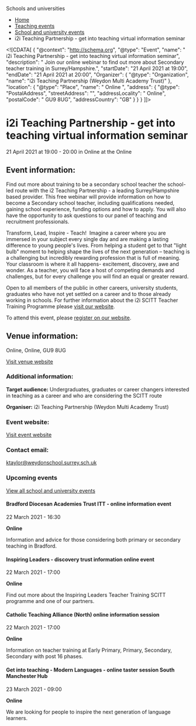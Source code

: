Schools and universities

*   [Home](/)
*   [Teaching events](/teaching-events)
*   [School and university events](/teaching-events/training-provider-events)
*   i2i Teaching Partnership - get into teaching virtual information seminar

<!\[CDATA\[ { "@context": "http://schema.org", "@type": "Event", "name": " i2i Teaching Partnership - get into teaching virtual information seminar", "description": " Join our online webinar to find out more about Secondary teacher training in Surrey/Hampshire.", "startDate": "21 April 2021 at 19:00", "endDate": "21 April 2021 at 20:00", "Organizer": { "@type": "Organization", "name": "i2i Teaching Partnership (Weydon Multi Academy Trust)" }, "location": { "@type": "Place", "name": " Online ", "address": { "@type": "PostalAddress", "streetAddress": "", "addressLocality": " Online", "postalCode": " GU9 8UG", "addressCountry": "GB" } } } \]\]>

i2i Teaching Partnership - get into teaching virtual information seminar
========================================================================

21 April 2021 at 19:00 - 20:00 in Online at the Online

Event information:
------------------

Find out more about training to be a secondary school teacher the school-led route with the i2 Teaching Partnership - a leading Surrey/Hampshire based provider. This free webinar will provide information on how to become a Secondary school teacher, including qualifications needed, gaining school experience, funding options and how to apply. You will also have the opportunity to ask questions to our panel of teaching and recruitment professionals.

Transform, Lead, Inspire - Teach!  Imagine a career where you are immersed in your subject every single day and are making a lasting difference to young people's lives. From helping a student get to that "light bulb" moment to helping shape the lives of the next generation – teaching is a challenging but incredibly rewarding profession that is full of meaning. Your classroom is where it all happens- excitement, discovery, awe and wonder. As a teacher, you will face a host of competing demands and challenges, but for every challenge you will find an equal or greater reward.

Open to all members of the public in other careers, university students, graduates who have not yet settled on a career and to those already working in schools. For further information about the i2i SCITT Teacher Training Programme please [visit our website](https://www.i2ipartnership.co.uk/).

To attend this event, please [register on our website](https://www.i2ipartnership.co.uk/443/upcoming-events).

Venue information:
------------------

Online, Online, GU9 8UG

[Visit venue website](https://www.i2ipartnership.co.uk/ "Online")

### Additional information:

**Target audience:** Undergraduates, graduates or career changers interested in teaching as a career and who are considering the SCITT route

**Organiser:** i2i Teaching Partnership (Weydon Multi Academy Trust)

### Event website:

[Visit event website](https://www.i2ipartnership.co.uk/443/upcoming-events)

### Contact email:

[ktaylor@weydonschool.surrey.sch.uk](mailto:ktaylor@weydonschool.surrey.sch.uk)

### Upcoming events

[View all school and university events](/teaching-events/training-provider-events)

[](/teaching-events/training-provider-events/210322-bradford-diocesan-academies-trust-itt-online-information-event)

#### Bradford Diocesan Academies Trust ITT - online information event

22 March 2021 - 16:30

**Online**

Information and advice for those considering both primary or secondary teaching in Bradford.

[](/teaching-events/training-provider-events/210322-inspiring-leaders-discovery-trust-information-online-event)

#### Inspiring Leaders - discovery trust information online event

22 March 2021 - 17:00

**Online**

Find out more about the Inspiring Leaders Teacher Training SCITT programme and one of our partners.

[](/teaching-events/training-provider-events/210322-catholic-teaching-alliance-north-online-information-session)

#### Catholic Teaching Alliance (North) online information session

22 March 2021 - 17:00

**Online**

Information on teacher training at Early Primary, Primary, Secondary, Secondary with post 16 phases.

[](/teaching-events/training-provider-events/210323-get-into-teaching-modern-languages-online-taster-session-south-manchester-hub)

#### Get into teaching - Modern Languages - online taster session South Manchester Hub

23 March 2021 - 09:00

**Online**

We are looking for people to inspire the next generation of language learners.